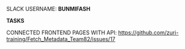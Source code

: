 SLACK USERNAME: **BUNMIFASH**

**TASKS**

CONNECTED FRONTEND PAGES WITH API: https://github.com/zuri-training/Fetch_Metadata_Team82/issues/17

